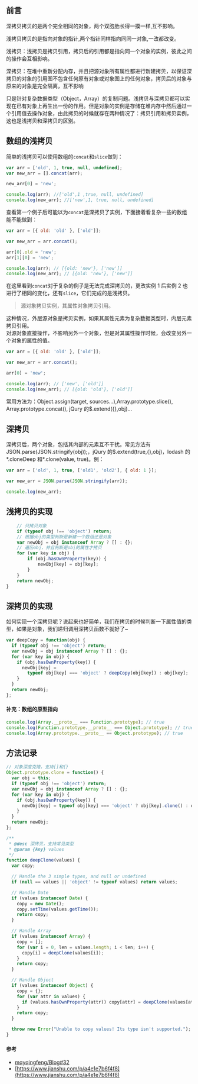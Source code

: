 ## 前言

深拷贝拷贝的是两个完全相同的对象，两个双胞胎长得一摸一样,互不影响。

浅拷贝拷贝的是指向对象的指针,两个指针同样指向同同一对象,一改都改变。

浅拷贝：浅拷贝是拷贝引用，拷贝后的引用都是指向同一个对象的实例，彼此之间的操作会互相影响。

深拷贝：在堆中重新分配内存，并且把源对象所有属性都进行新建拷贝，以保证深拷贝的对象的引用图不包含任何原有对象或对象图上的任何对象，拷贝后的对象与原来的对象是完全隔离，互不影响

只是针对复杂数据类型（Object，Array）的复制问题。浅拷贝与深拷贝都可以实现在已有对象上再生出一份的作用。但是对象的实例是存储在堆内存中然后通过一个引用值去操作对象，由此拷贝的时候就存在两种情况了：拷贝引用和拷贝实例，这也是浅拷贝和深拷贝的区别。

## 数组的浅拷贝

简单的浅拷贝可以使用数组的`concat`和`slice`做到：

```js
var arr = ['old', 1, true, null, undefined];
var new_arr = [].concat(arr);

new_arr[0] = 'new';

console.log(arr); //['old',1 ,true, null, undefined]
console.log(new_arr); //['new',1, true, null, undefined]
```

查看第一个例子后可能以为`concat`是深拷贝了实例，下面接着看复杂一些的数组能不能做到：

```js
var arr = [{ old: 'old' }, ['old']];

var new_arr = arr.concat();

arr[0].old = 'new';
arr[1][0] = 'new';

console.log(arr); // [{old: 'new'}, ['new']]
console.log(new_arr); // [{old: 'new'}, ['new']]
```

在这里看到`concat`对于复杂的例子是无法完成深拷贝的，更改实例 1 后实例 2 也进行了相同的变化，还有`slice`，它们完成的是浅拷贝。

> 源对象拷贝实例，其属性对象拷贝引用。

这种情况，外层源对象是拷贝实例，如果其属性元素为复杂数据类型时，内层元素拷贝引用。  
对源对象直接操作，不影响另外一个对象，但是对其属性操作时候，会改变另外一个对象的属性的值。

```js
var arr = [{ old: 'old' }, ['old']];

var new_arr = arr.concat();

arr[0] = 'new';

console.log(arr); // ['new', ['old']]
console.log(new_arr); // [{old: 'old'}, ['old']]
```

常用方法为：Object.assign(target, sources...),Array.prototype.slice(), Array.prototype.concat(), jQury 的$.extend({},obj)...

## 深拷贝

深拷贝后，两个对象，包括其内部的元素互不干扰。常见方法有 JSON.parse(JSON.stringify(obj));，jQury 的$.extend(true,{},obj)，lodash 的\*.cloneDeep 和\*.clone(value, true)。例：

```js
var arr = ['old', 1, true, ['old1', 'old2'], { old: 1 }];

var new_arr = JSON.parse(JSON.stringify(arr));

console.log(new_arr);
```

## 浅拷贝的实现

```js
    // 只拷贝对象
    if (typeof obj !== 'object') return;
    // 根据obj的类型判断是新建一个数组还是对象
    var newObj = obj instanceof Array ? [] : {};
    // 遍历obj，并且判断是obj的属性才拷贝
    for (var key in obj) {
        if (obj.hasOwnProperty(key)) {
            newObj[key] = obj[key];
        }
    }
    return newObj;
}
```

## 深拷贝的实现

如何实现一个深拷贝呢？说起来也好简单，我们在拷贝的时候判断一下属性值的类型，如果是对象，我们递归调用深拷贝函数不就好了~

```js
var deepCopy = function(obj) {
  if (typeof obj !== 'object') return;
  var newObj = obj instanceof Array ? [] : {};
  for (var key in obj) {
    if (obj.hasOwnProperty(key)) {
      newObj[key] =
        typeof obj[key] === 'object' ? deepCopy(obj[key]) : obj[key];
    }
  }
  return newObj;
};
```

#### 补充：数组的原型指向

```js
console.log(Array.__proto__ === Function.prototype); // true
console.log(Function.prototype.__proto__ === Object.prototype); // true
console.log(Array.prototype.__proto__ == Object.prototype); // true
```

## 方法记录

```js
// 对象深度克隆，支持[]和{}
Object.prototype.clone = function() {
  var obj = this;
  if (typeof obj !== 'object') return;
  var newObj = obj instanceof Array ? [] : {};
  for (var key in obj) {
    if (obj.hasOwnProperty(key)) {
      newObj[key] = typeof obj[key] === 'object' ? obj[key].clone() : obj[key];
    }
  }
  return newObj;
};
```

```js
/**
 * @desc 深拷贝，支持常见类型
 * @param {Any} values
 */
function deepClone(values) {
  var copy;

  // Handle the 3 simple types, and null or undefined
  if (null == values || 'object' != typeof values) return values;

  // Handle Date
  if (values instanceof Date) {
    copy = new Date();
    copy.setTime(values.getTime());
    return copy;
  }

  // Handle Array
  if (values instanceof Array) {
    copy = [];
    for (var i = 0, len = values.length; i < len; i++) {
      copy[i] = deepClone(values[i]);
    }
    return copy;
  }

  // Handle Object
  if (values instanceof Object) {
    copy = {};
    for (var attr in values) {
      if (values.hasOwnProperty(attr)) copy[attr] = deepClone(values[attr]);
    }
    return copy;
  }

  throw new Error("Unable to copy values! Its type isn't supported.");
}
```

#### 参考

-   [mqyqingfeng/Blog#32](https://github.com/mqyqingfeng/Blog/issues/32)
-   [https://www.jianshu.com/p/a4e1e7b6f4f8](https://www.jianshu.com/p/a4e1e7b6f4f8)